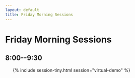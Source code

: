 ```yaml
---
layout: default
title: Friday Morning Sessions
---
```


# Friday Morning Sessions

## 8:00--9:30

<ul>
{% include session-tiny.html session="virtual-demo" %}
</ul>
